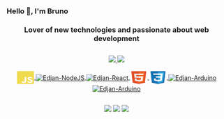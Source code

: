 ### Hello 👋, I'm Bruno

<div align="center">
  <h3>Lover of new technologies and passionate about web development</h3>
</div>

##

<div align="center">
  <a href="https://github.com/edcnogueira">
  <img height="160em" src="https://github-readme-stats.vercel.app/api?username=brunoelias08&show_icons=true&theme=dracula&include_all_commits=true&count_private=true"/>
  <img height="160em" src="https://github-readme-stats.vercel.app/api/top-langs/?username=brunoelias08&layout=compact&langs_count=7&theme=dracula"/>
</div>

  
<div align="center" style="display: inline_block"><br>
  <img align="center" alt="Edjan-Js" height="30" width="40" src="https://raw.githubusercontent.com/devicons/devicon/master/icons/javascript/javascript-plain.svg">
  <img align="center" alt="Edjan-NodeJS" height="30" width="40" src="https://cdn.jsdelivr.net/gh/devicons/devicon@v2.15.1/devicon.min.css">     
  <img align="center" alt="Edjan-React" height="30" width="40" src="https://cdn.jsdelivr.net/gh/devicons/devicon/icons/react/react-original.svg">
  <img align="center" alt="Edjan-HTML" height="30" width="40" src="https://raw.githubusercontent.com/devicons/devicon/master/icons/html5/html5-original.svg">
  <img align="center" alt="Edjan-CSS" height="30" width="40" src="https://raw.githubusercontent.com/devicons/devicon/master/icons/css3/css3-original.svg">
  <img align="center" alt="Edjan-Arduino" height="30" width="40" src="https://cdn.jsdelivr.net/gh/devicons/devicon/icons/arduino/arduino-original.svg">
  <img align="center" alt="Edjan-Arduino" height="30" width="40" src="https://cdn.jsdelivr.net/gh/devicons/devicon/icons/c/c-original.svg">
  
</div>
  
  ##
  
  <div align="center"> 
  <a href="https://www.instagram.com/edc_nogueira/" target="_blank"><img src="https://img.shields.io/badge/-Instagram-%23E4405F?style=for-the-badge&logo=instagram&logoColor=white" target="_blank"></a>
  <a href = "mailto:edjan.nogueira14@gmail.com"><img src="https://img.shields.io/badge/-Gmail-%23333?style=for-the-badge&logo=gmail&logoColor=white" target="_blank"></a>
  <a href="https://www.linkedin.com/in/edjan-nogueira-8b216b1a1/" target="_blank"><img src="https://img.shields.io/badge/-LinkedIn-%230077B5?style=for-the-badge&logo=linkedin&logoColor=white" target="_blank"></a> 
